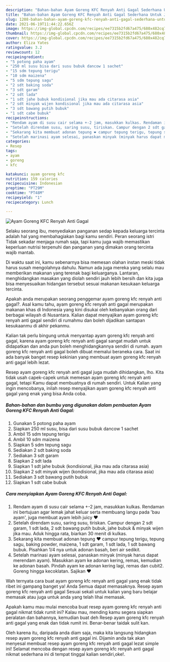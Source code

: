 ```yaml
---
description: "Bahan-bahan Ayam Goreng KFC Renyah Anti Gagal Sederhana Untuk Jualan"
title: "Bahan-bahan Ayam Goreng KFC Renyah Anti Gagal Sederhana Untuk Jualan"
slug: 1208-bahan-bahan-ayam-goreng-kfc-renyah-anti-gagal-sederhana-untuk-jualan
date: 2021-06-19T11:44:22.656Z
image: https://img-global.cpcdn.com/recipes/ee7315b2fd67a475/680x482cq70/ayam-goreng-kfc-renyah-anti-gagal-foto-resep-utama.jpg
thumbnail: https://img-global.cpcdn.com/recipes/ee7315b2fd67a475/680x482cq70/ayam-goreng-kfc-renyah-anti-gagal-foto-resep-utama.jpg
cover: https://img-global.cpcdn.com/recipes/ee7315b2fd67a475/680x482cq70/ayam-goreng-kfc-renyah-anti-gagal-foto-resep-utama.jpg
author: Eliza Yates
ratingvalue: 3.2
reviewcount: 12
recipeingredient:
- "5 potong paha ayam"
- "250 ml susu bisa dari susu bubuk dancow 1 sachet"
- "15 sdm tepung terigu"
- "10 sdm maizena"
- "5 sdm tepung sagu"
- "2 sdt baking soda"
- "3 sdt garam"
- "2 sdt lada"
- "1 sdt jahe bubuk kondisional jika mau ada citarasa asia"
- "2 sdt minyak wijen kondisional jika mau ada citarasa asia"
- "3 sdt bawang putih bubuk"
- "1 sdt cabe bubuk"
recipeinstructions:
- "Rendam ayam di susu cair selama +-2 jam, masukkan kulkas. Rendaman ini bertujuan agar lemak jahat keluar serta membuang langu pada &#39;bau ayam&#39;, juga membuat ayam lebih juicy ❤️"
- "Setelah direndam susu, saring susu, tiriskan. Campur dengan 2 sdt garam, 1 sdt lada, 2 sdt bawang putih bubuk, jahe bubuk &amp; minyak wijen jika mau. Aduk hingga rata, biarkan 30 menit di kulkas."
- "Sekarang kita membuat adonan tepung ❤️ campur tepung terigu, tepung sagu, baking powder, maizena, 1 sdt garam, 1 sdt lada, 1 sdt bawang bubuk. Pisahkan 1/4 nya untuk adonan basah, beri air sedikit."
- "Setelah marinasi ayam selesai, panaskan minyak (minyak harus dapat merendam ayam). Masukkan ayam ke adonan kering, remas, kemudian ke adonan basah. Pindah ayam ke adonan kering lagi, remas dan cubit2. Goreng hingga kecoklatan. Sajikan ❤️"
categories:
- Resep
tags:
- ayam
- goreng
- kfc

katakunci: ayam goreng kfc 
nutrition: 159 calories
recipecuisine: Indonesian
preptime: "PT29M"
cooktime: "PT48M"
recipeyield: "1"
recipecategory: Lunch

---
```



![Ayam Goreng KFC Renyah Anti Gagal](https://img-global.cpcdn.com/recipes/ee7315b2fd67a475/680x482cq70/ayam-goreng-kfc-renyah-anti-gagal-foto-resep-utama.jpg)

Selaku seorang ibu, menyediakan panganan sedap kepada keluarga tercinta adalah hal yang membahagiakan bagi kamu sendiri. Peran seorang istri Tidak sekadar menjaga rumah saja, tapi kamu juga wajib memastikan keperluan nutrisi terpenuhi dan panganan yang dimakan orang tercinta wajib mantab.

Di waktu  saat ini, kamu sebenarnya bisa memesan olahan instan meski tidak harus susah mengolahnya dahulu. Namun ada juga mereka yang selalu mau memberikan makanan yang terenak bagi keluarganya. Lantaran, menghidangkan masakan yang diolah sendiri jauh lebih bersih dan kita juga bisa menyesuaikan hidangan tersebut sesuai makanan kesukaan keluarga tercinta. 



Apakah anda merupakan seorang penggemar ayam goreng kfc renyah anti gagal?. Asal kamu tahu, ayam goreng kfc renyah anti gagal merupakan makanan khas di Indonesia yang kini disukai oleh kebanyakan orang dari berbagai wilayah di Nusantara. Kalian dapat menyajikan ayam goreng kfc renyah anti gagal sendiri di rumahmu dan boleh dijadikan santapan kesukaanmu di akhir pekanmu.

Kalian tak perlu bingung untuk menyantap ayam goreng kfc renyah anti gagal, karena ayam goreng kfc renyah anti gagal sangat mudah untuk didapatkan dan anda pun boleh menghidangkannya sendiri di rumah. ayam goreng kfc renyah anti gagal boleh dibuat memalui beraneka cara. Saat ini ada banyak banget resep kekinian yang membuat ayam goreng kfc renyah anti gagal lebih lezat.

Resep ayam goreng kfc renyah anti gagal juga mudah dihidangkan, lho. Kita tidak usah capek-capek untuk memesan ayam goreng kfc renyah anti gagal, tetapi Kamu dapat membuatnya di rumah sendiri. Untuk Kalian yang ingin mencobanya, inilah resep menyajikan ayam goreng kfc renyah anti gagal yang enak yang bisa Anda coba.

<!--inarticleads1-->

##### Bahan-bahan dan bumbu yang digunakan dalam pembuatan Ayam Goreng KFC Renyah Anti Gagal:

1. Gunakan 5 potong paha ayam
1. Siapkan 250 ml susu, bisa dari susu bubuk dancow 1 sachet
1. Ambil 15 sdm tepung terigu
1. Ambil 10 sdm maizena
1. Siapkan 5 sdm tepung sagu
1. Sediakan 2 sdt baking soda
1. Sediakan 3 sdt garam
1. Siapkan 2 sdt lada
1. Siapkan 1 sdt jahe bubuk (kondisional, jika mau ada citarasa asia)
1. Siapkan 2 sdt minyak wijen (kondisional, jika mau ada citarasa asia)
1. Sediakan 3 sdt bawang putih bubuk
1. Siapkan 1 sdt cabe bubuk




<!--inarticleads2-->

##### Cara menyiapkan Ayam Goreng KFC Renyah Anti Gagal:

1. Rendam ayam di susu cair selama +-2 jam, masukkan kulkas. Rendaman ini bertujuan agar lemak jahat keluar serta membuang langu pada &#39;bau ayam&#39;, juga membuat ayam lebih juicy ❤️
1. Setelah direndam susu, saring susu, tiriskan. Campur dengan 2 sdt garam, 1 sdt lada, 2 sdt bawang putih bubuk, jahe bubuk &amp; minyak wijen jika mau. Aduk hingga rata, biarkan 30 menit di kulkas.
1. Sekarang kita membuat adonan tepung ❤️ campur tepung terigu, tepung sagu, baking powder, maizena, 1 sdt garam, 1 sdt lada, 1 sdt bawang bubuk. Pisahkan 1/4 nya untuk adonan basah, beri air sedikit.
1. Setelah marinasi ayam selesai, panaskan minyak (minyak harus dapat merendam ayam). Masukkan ayam ke adonan kering, remas, kemudian ke adonan basah. Pindah ayam ke adonan kering lagi, remas dan cubit2. Goreng hingga kecoklatan. Sajikan ❤️




Wah ternyata cara buat ayam goreng kfc renyah anti gagal yang enak tidak ribet ini gampang banget ya! Anda Semua dapat memasaknya. Resep ayam goreng kfc renyah anti gagal Sesuai sekali untuk kalian yang baru belajar memasak atau juga untuk anda yang telah lihai memasak.

Apakah kamu mau mulai mencoba buat resep ayam goreng kfc renyah anti gagal nikmat tidak rumit ini? Kalau mau, mending kamu segera siapkan peralatan dan bahannya, kemudian buat deh Resep ayam goreng kfc renyah anti gagal yang enak dan tidak rumit ini. Benar-benar taidak sulit kan. 

Oleh karena itu, daripada anda diam saja, maka kita langsung hidangkan resep ayam goreng kfc renyah anti gagal ini. Dijamin anda tak akan menyesal membuat resep ayam goreng kfc renyah anti gagal lezat simple ini! Selamat mencoba dengan resep ayam goreng kfc renyah anti gagal nikmat sederhana ini di tempat tinggal kalian sendiri,oke!.

